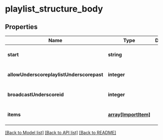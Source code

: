 # playlist_structure_body

## Properties
Name | Type | Description | Notes
------------ | ------------- | ------------- | -------------
**start** | **string** |  | [optional] [default to null]
**allowUnderscoreplaylistUnderscorepast** | **integer** |  | [optional] [default to null]
**broadcastUnderscoreid** | **integer** |  | [optional] [default to null]
**items** | [**array[ImportItem]**](ImportItem.md) |  | [optional] [default to null]

[[Back to Model list]](../README.md#documentation-for-models) [[Back to API list]](../README.md#documentation-for-api-endpoints) [[Back to README]](../README.md)


